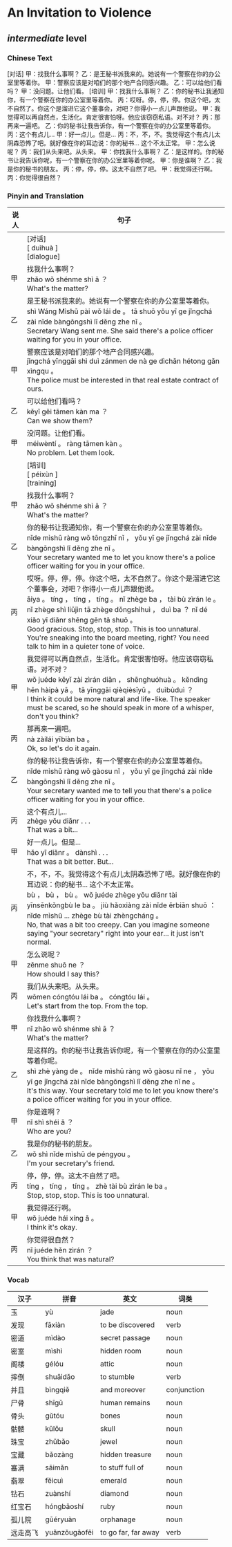 # An Invitation to Violence
## *intermediate* level

### Chinese Text
[对话]
甲：找我什么事啊？
乙：是王秘书派我来的。她说有一个警察在你的办公室里等着你。
甲：警察应该是对咱们的那个地产合同感兴趣。
乙：可以给他们看吗？
甲：没问题。让他们看。
[培训]
甲：找我什么事啊？
乙：你的秘书让我通知你，有一个警察在你的办公室里等着你。
丙：哎呀。停，停，停。你这个吧，太不自然了。你这个是溜进它这个董事会，对吧？你得小一点儿声跟他说。
甲：我觉得可以再自然点，生活化。肯定很害怕呀。他应该窃窃私语。对不对？
丙：那再来一遍吧。
乙：你的秘书让我告诉你，有一个警察在你的办公室里等着你。
丙：这个有点儿...
甲：好一点儿。但是...
丙：不，不，不。我觉得这个有点儿太阴森恐怖了吧。就好像在你的耳边说：你的秘书... 这个不太正常。
甲：怎么说呢？
丙：我们从头来吧。从头来。
甲：你找我什么事啊？
乙：是这样的。你的秘书让我告诉你呢，有一个警察在你的办公室里等着你呢。
甲：你是谁啊？
乙：我是你的秘书的朋友。
丙：停，停，停。这太不自然了吧。
甲：我觉得还行啊。
丙：你觉得很自然？

### Pinyin and Translation
|说人|句子|
|----|----|
||[对话]<br />[ duìhuà ]<br />[dialogue]|
|甲|找我什么事啊？<br />zhǎo wǒ shénme shì ā ？<br />What's the matter?|
|乙|是王秘书派我来的。她说有一个警察在你的办公室里等着你。<br />shì Wáng Mìshū pài wǒ lái de 。 tā shuō yǒu yī ge jǐngchá zài nǐde bàngōngshì lǐ děng zhe nǐ 。<br />Secretary Wang sent me. She said there's a police officer waiting for you in your office.|
|甲|警察应该是对咱们的那个地产合同感兴趣。<br />jǐngchá yīnggāi shì duì zánmen de nà ge dìchǎn hétong gǎn xìngqu 。<br />The police must be interested in that real estate contract of ours.|
|乙|可以给他们看吗？<br />kěyǐ gěi tāmen kàn ma ？<br />Can we show them?|
|甲|没问题。让他们看。<br />méiwèntí 。 ràng tāmen kàn 。<br />No problem. Let them look.|
||[培训]<br />[ péixùn ]<br />[training]|
|甲|找我什么事啊？<br />zhǎo wǒ shénme shì ā ？<br />What's the matter?|
|乙|你的秘书让我通知你，有一个警察在你的办公室里等着你。<br />nǐde mìshū ràng wǒ tōngzhī nǐ ， yǒu yī ge jǐngchá zài nǐde bàngōngshì lǐ děng zhe nǐ 。<br />Your secretary wanted me to let you know there's a police officer waiting for you in your office.|
|丙|哎呀。停，停，停。你这个吧，太不自然了。你这个是溜进它这个董事会，对吧？你得小一点儿声跟他说。<br />āiya 。 tíng ， tíng ， tíng 。 nǐ zhège ba ， tài bù zìrán le 。 nǐ zhège shì liūjìn tā zhège dǒngshìhuì ， duì ba ？ nǐ dé xiǎo yī diǎnr shēng gēn tā shuō 。<br />Good gracious. Stop, stop, stop. This is too unnatural. You're sneaking into the board meeting, right? You need talk to him in a quieter tone of voice.|
|甲|我觉得可以再自然点，生活化。肯定很害怕呀。他应该窃窃私语。对不对？<br />wǒ juéde kěyǐ zài zìrán diǎn ， shēnghuóhuà 。 kěndìng hěn hàipà yā 。 tā yīnggāi qièqièsīyǔ 。 duìbùduì ？<br />I think it could be more natural and life-like. The speaker must be scared, so he should speak in more of a whisper, don't you think?|
|丙|那再来一遍吧。<br />nà zàilái yībiàn ba 。<br />Ok, so let's do it again.|
|乙|你的秘书让我告诉你，有一个警察在你的办公室里等着你。<br />nǐde mìshū ràng wǒ gàosu nǐ ， yǒu yī ge jǐngchá zài nǐde bàngōngshì lǐ děng zhe nǐ 。<br />Your secretary wanted me to tell you that there's a police officer waiting for you in your office.|
|丙|这个有点儿...<br />zhège yǒu diǎnr . . .<br />That was a bit...|
|甲|好一点儿。但是...<br />hǎo yī diǎnr 。 dànshì . . .<br />That was a bit better. But...|
|丙|不，不，不。我觉得这个有点儿太阴森恐怖了吧。就好像在你的耳边说：你的秘书... 这个不太正常。<br />bù ， bù ， bù 。 wǒ juéde zhège yǒu diǎnr tài yīnsēnkǒngbù le ba 。 jiù  hǎoxiàng zài nǐde ěrbiān shuō ： nǐde mìshū ... zhège bù tài zhèngcháng 。<br />No, that was a bit too creepy. Can you imagine someone saying "your secretary" right into your ear... it just isn't normal.|
|甲|怎么说呢？<br />zěnme shuō ne ？<br />How should I say this?|
|丙|我们从头来吧。从头来。<br />wǒmen cóngtóu lái ba 。 cóngtóu lái 。<br />Let's start from the top. From the top.|
|甲|你找我什么事啊？<br />nǐ zhǎo wǒ shénme shì ā ？<br />What's the matter?|
|乙|是这样的。你的秘书让我告诉你呢，有一个警察在你的办公室里等着你呢。<br />shì zhè  yàng de 。 nǐde mìshū ràng wǒ gàosu nǐ ne ， yǒu yī ge jǐngchá zài nǐde bàngōngshì lǐ děng zhe nǐ ne 。<br />It's this way. Your secretary told me to let you know there's a police officer waiting for you in your office.|
|甲|你是谁啊？<br />nǐ shì shéi ā ？<br />Who are you?|
|乙|我是你的秘书的朋友。<br />wǒ shì nǐde mìshū de péngyou 。<br />I'm your secretary's friend.|
|丙|停，停，停。这太不自然了吧。<br />tíng ， tíng ， tíng 。 zhè tài bù zìrán le ba 。<br />Stop, stop, stop. This is too unnatural.|
|甲|我觉得还行啊。<br />wǒ juéde hái xíng ā 。<br />I think it's okay.|
|丙|你觉得很自然？<br />nǐ juéde hěn zìrán ？<br />You think that was natural?|
### Vocab
|汉子|拼音|英文|词类|
|----|----|----|----|
|玉|yù|jade|noun|
|发现|fāxiàn|to be discovered|verb|
|密道|mìdào|secret passage|noun|
|密室|mìshì|hidden room|noun|
|阁楼|gélóu|attic|noun|
|摔倒|shuāidǎo|to stumble|verb|
|并且|bìngqiě|and moreover|conjunction|
|尸骨|shīgǔ|human remains|noun|
|骨头|gǔtóu|bones|noun|
|骷髅|kūlǒu|skull|noun|
|珠宝|zhūbǎo|jewel|noun|
|宝藏|bǎozàng|hidden treasure|noun|
|塞满|sāimǎn|to stuff full of|noun|
|翡翠|fěicuì|emerald|noun|
|钻石|zuànshí|diamond|noun|
|红宝石|hóngbǎoshí|ruby|noun|
|孤儿院|gūéryuàn|orphanage|noun|
|远走高飞|yuǎnzǒugāofēi|to go far, far away|verb|